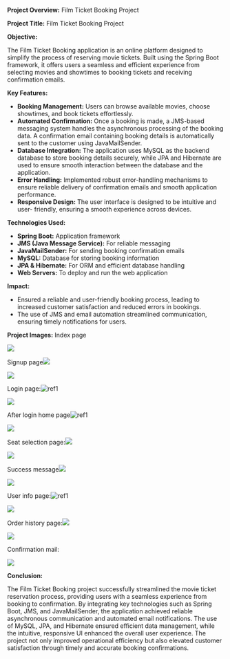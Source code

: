 **Project Overview:** Film Ticket Booking Project 

**Project Title:** Film Ticket Booking Project

**Objective:**

The Film Ticket Booking application is an online platform designed to simplify the process of reserving movie tickets. Built using the Spring Boot framework, it offers users a seamless and efficient experience from selecting movies and showtimes to booking tickets and receiving confirmation emails.

**Key Features:**

- **Booking Management:** Users can browse available movies, choose showtimes, and book tickets effortlessly.
- **Automated Confirmation:** Once a booking is made, a JMS-based messaging system handles the asynchronous processing of the booking data. A confirmation email containing booking details is automatically sent to the customer using JavaMailSender.
- **Database Integration:** The application uses MySQL as the backend database to store booking details securely, while JPA and Hibernate are used to ensure smooth interaction between the database and the application.
- **Error Handling:** Implemented robust error-handling mechanisms to ensure reliable delivery of confirmation emails and smooth application performance.
- **Responsive Design:** The user interface is designed to be intuitive and user- friendly, ensuring a smooth experience across devices.

**Technologies Used:**

- **Spring Boot:** Application framework
- **JMS (Java Message Service):** For reliable messaging
- **JavaMailSender:** For sending booking confirmation emails
- **MySQL:** Database for storing booking information
- **JPA & Hibernate:** For ORM and efficient database handling
- **Web Servers:** To deploy and run the web application

**Impact:**

- Ensured a reliable and user-friendly booking process, leading to increased customer satisfaction and reduced errors in bookings.
- The use of JMS and email automation streamlined communication, ensuring timely notifications for users.

**Project Images:** Index page

![](./readme_images/Aspose.Words.52065dba-75af-4556-93ff-bdd0aba0b288.001.jpeg)

Signup page![](./readme_images/Aspose.Words.52065dba-75af-4556-93ff-bdd0aba0b288.002.png)

![](./readme_images/Aspose.Words.52065dba-75af-4556-93ff-bdd0aba0b288.003.jpeg)

Login page:![ref1]

![](./readme_images/Aspose.Words.52065dba-75af-4556-93ff-bdd0aba0b288.005.jpeg)

After login home page![ref1]

![](./readme_images/Aspose.Words.52065dba-75af-4556-93ff-bdd0aba0b288.006.jpeg)

Seat selection page:![](./readme_images/Aspose.Words.52065dba-75af-4556-93ff-bdd0aba0b288.007.png)

![](./readme_images/Aspose.Words.52065dba-75af-4556-93ff-bdd0aba0b288.008.jpeg)

Success message![](./readme_images/Aspose.Words.52065dba-75af-4556-93ff-bdd0aba0b288.009.png)

![](./readme_images/Aspose.Words.52065dba-75af-4556-93ff-bdd0aba0b288.010.jpeg)

User info page:![ref1]

![](./readme_images/Aspose.Words.52065dba-75af-4556-93ff-bdd0aba0b288.011.jpeg)

Order history page:![](./readme_images/Aspose.Words.52065dba-75af-4556-93ff-bdd0aba0b288.012.png)

![](./readme_images/Aspose.Words.52065dba-75af-4556-93ff-bdd0aba0b288.013.jpeg)

Confirmation mail:

![](./readme_images/Aspose.Words.52065dba-75af-4556-93ff-bdd0aba0b288.014.jpeg)

**Conclusion:**

The Film Ticket Booking project successfully streamlined the movie ticket reservation process, providing users with a seamless experience from booking to confirmation. By integrating key technologies such as Spring Boot, JMS, and JavaMailSender, the application achieved reliable asynchronous communication and automated email notifications. The use of MySQL, JPA, and Hibernate ensured efficient data management, while the intuitive, responsive UI enhanced the overall user experience. The project not only improved operational efficiency but also elevated customer satisfaction through timely and accurate booking confirmations.

[ref1]: ./readme_images/Aspose.Words.52065dba-75af-4556-93ff-bdd0aba0b288.004.png
